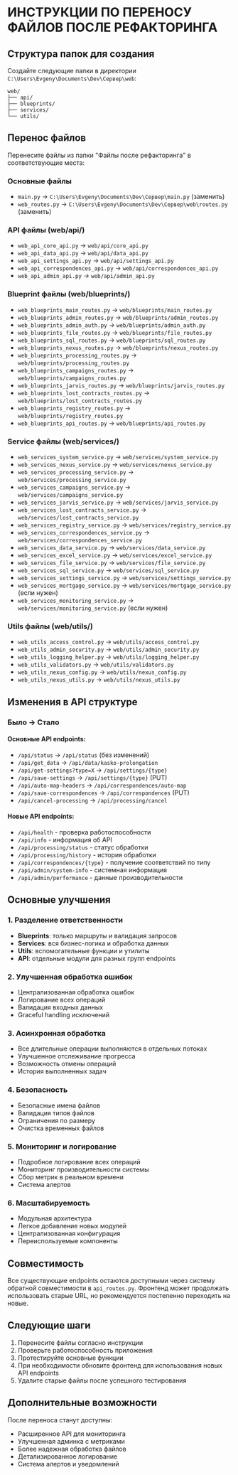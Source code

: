 # ИНСТРУКЦИИ ПО ПЕРЕНОСУ ФАЙЛОВ ПОСЛЕ РЕФАКТОРИНГА

## Структура папок для создания

Создайте следующие папки в директории `C:\Users\Evgeny\Documents\Dev\Сервер\web`:

```
web/
├── api/
├── blueprints/
├── services/
└── utils/
```

## Перенос файлов

Перенесите файлы из папки "Файлы после рефакторинга" в соответствующие места:

### Основные файлы
- `main.py` → `C:\Users\Evgeny\Documents\Dev\Сервер\main.py` (заменить)
- `web_routes.py` → `C:\Users\Evgeny\Documents\Dev\Сервер\web\routes.py` (заменить)

### API файлы (web/api/)
- `web_api_core_api.py` → `web/api/core_api.py`
- `web_api_data_api.py` → `web/api/data_api.py`
- `web_api_settings_api.py` → `web/api/settings_api.py`
- `web_api_correspondences_api.py` → `web/api/correspondences_api.py`
- `web_api_admin_api.py` → `web/api/admin_api.py`

### Blueprint файлы (web/blueprints/)
- `web_blueprints_main_routes.py` → `web/blueprints/main_routes.py`
- `web_blueprints_admin_routes.py` → `web/blueprints/admin_routes.py`
- `web_blueprints_admin_auth.py` → `web/blueprints/admin_auth.py`
- `web_blueprints_file_routes.py` → `web/blueprints/file_routes.py`
- `web_blueprints_sql_routes.py` → `web/blueprints/sql_routes.py`
- `web_blueprints_nexus_routes.py` → `web/blueprints/nexus_routes.py`
- `web_blueprints_processing_routes.py` → `web/blueprints/processing_routes.py`
- `web_blueprints_campaigns_routes.py` → `web/blueprints/campaigns_routes.py`
- `web_blueprints_jarvis_routes.py` → `web/blueprints/jarvis_routes.py`
- `web_blueprints_lost_contracts_routes.py` → `web/blueprints/lost_contracts_routes.py`
- `web_blueprints_registry_routes.py` → `web/blueprints/registry_routes.py`
- `web_blueprints_api_routes.py` → `web/blueprints/api_routes.py`

### Service файлы (web/services/)
- `web_services_system_service.py` → `web/services/system_service.py`
- `web_services_nexus_service.py` → `web/services/nexus_service.py`
- `web_services_processing_service.py` → `web/services/processing_service.py`
- `web_services_campaigns_service.py` → `web/services/campaigns_service.py`
- `web_services_jarvis_service.py` → `web/services/jarvis_service.py`
- `web_services_lost_contracts_service.py` → `web/services/lost_contracts_service.py`
- `web_services_registry_service.py` → `web/services/registry_service.py`
- `web_services_correspondences_service.py` → `web/services/correspondences_service.py`
- `web_services_data_service.py` → `web/services/data_service.py`
- `web_services_excel_service.py` → `web/services/excel_service.py`
- `web_services_file_service.py` → `web/services/file_service.py`
- `web_services_sql_service.py` → `web/services/sql_service.py`
- `web_services_settings_service.py` → `web/services/settings_service.py`
- `web_services_mortgage_service.py` → `web/services/mortgage_service.py` (если нужен)
- `web_services_monitoring_service.py` → `web/services/monitoring_service.py` (если нужен)

### Utils файлы (web/utils/)
- `web_utils_access_control.py` → `web/utils/access_control.py`
- `web_utils_admin_security.py` → `web/utils/admin_security.py`
- `web_utils_logging_helper.py` → `web/utils/logging_helper.py`
- `web_utils_validators.py` → `web/utils/validators.py`
- `web_utils_nexus_config.py` → `web/utils/nexus_config.py`
- `web_utils_nexus_utils.py` → `web/utils/nexus_utils.py`

## Изменения в API структуре

### Было → Стало

#### Основные API endpoints:
- `/api/status` → `/api/status` (без изменений)
- `/api/get_data` → `/api/data/kasko-prolongation`
- `/api/get-settings?type=X` → `/api/settings/{type}`
- `/api/save-settings` → `/api/settings/{type}` (PUT)
- `/api/auto-map-headers` → `/api/correspondences/auto-map`
- `/api/save-correspondences` → `/api/correspondences` (PUT)
- `/api/cancel-processing` → `/api/processing/cancel`

#### Новые API endpoints:
- `/api/health` - проверка работоспособности
- `/api/info` - информация об API
- `/api/processing/status` - статус обработки
- `/api/processing/history` - история обработки
- `/api/correspondences/{type}` - получение соответствий по типу
- `/api/admin/system-info` - системная информация
- `/api/admin/performance` - данные производительности

## Основные улучшения

### 1. Разделение ответственности
- **Blueprints**: только маршруты и валидация запросов
- **Services**: вся бизнес-логика и обработка данных
- **Utils**: вспомогательные функции и утилиты
- **API**: отдельные модули для разных групп endpoints

### 2. Улучшенная обработка ошибок
- Централизованная обработка ошибок
- Логирование всех операций
- Валидация входных данных
- Graceful handling исключений

### 3. Асинхронная обработка
- Все длительные операции выполняются в отдельных потоках
- Улучшенное отслеживание прогресса
- Возможность отмены операций
- История выполненных задач

### 4. Безопасность
- Безопасные имена файлов
- Валидация типов файлов
- Ограничения по размеру
- Очистка временных файлов

### 5. Мониторинг и логирование
- Подробное логирование всех операций
- Мониторинг производительности системы
- Сбор метрик в реальном времени
- Система алертов

### 6. Масштабируемость
- Модульная архитектура
- Легкое добавление новых модулей
- Централизованная конфигурация
- Переиспользуемые компоненты

## Совместимость

Все существующие endpoints остаются доступными через систему обратной совместимости в `api_routes.py`. Фронтенд может продолжать использовать старые URL, но рекомендуется постепенно переходить на новые.

## Следующие шаги

1. Перенесите файлы согласно инструкции
2. Проверьте работоспособность приложения
3. Протестируйте основные функции
4. При необходимости обновите фронтенд для использования новых API endpoints
5. Удалите старые файлы после успешного тестирования

## Дополнительные возможности

После переноса станут доступны:
- Расширенное API для мониторинга
- Улучшенная админка с метриками
- Более надежная обработка файлов
- Детализированное логирование
- Система алертов и уведомлений
